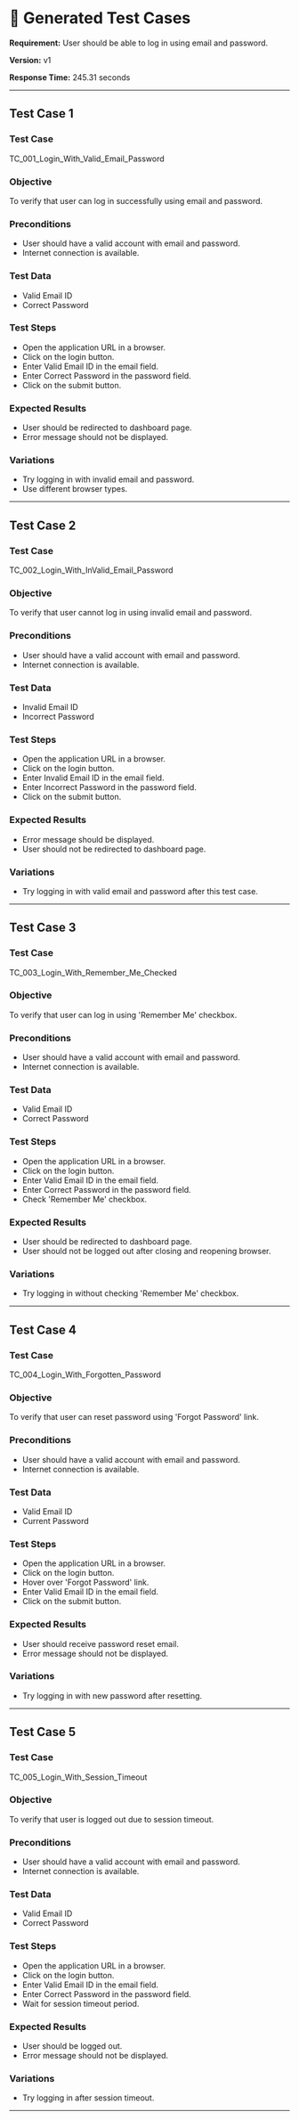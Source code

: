 # 🧪 Generated Test Cases

**Requirement:** User should be able to log in using email and password.

**Version:** v1

**Response Time:** 245.31 seconds

---

## Test Case 1

### Test Case
TC_001_Login_With_Valid_Email_Password

### Objective
To verify that user can log in successfully using email and password.

### Preconditions
- User should have a valid account with email and password.
- Internet connection is available.

### Test Data
- Valid Email ID
- Correct Password

### Test Steps
- Open the application URL in a browser.
- Click on the login button.
- Enter Valid Email ID in the email field.
- Enter Correct Password in the password field.
- Click on the submit button.

### Expected Results
- User should be redirected to dashboard page.
- Error message should not be displayed.

### Variations
- Try logging in with invalid email and password.
- Use different browser types.

---

## Test Case 2

### Test Case
TC_002_Login_With_InValid_Email_Password

### Objective
To verify that user cannot log in using invalid email and password.

### Preconditions
- User should have a valid account with email and password.
- Internet connection is available.

### Test Data
- Invalid Email ID
- Incorrect Password

### Test Steps
- Open the application URL in a browser.
- Click on the login button.
- Enter Invalid Email ID in the email field.
- Enter Incorrect Password in the password field.
- Click on the submit button.

### Expected Results
- Error message should be displayed.
- User should not be redirected to dashboard page.

### Variations
- Try logging in with valid email and password after this test case.

---

## Test Case 3

### Test Case
TC_003_Login_With_Remember_Me_Checked

### Objective
To verify that user can log in using 'Remember Me' checkbox.

### Preconditions
- User should have a valid account with email and password.
- Internet connection is available.

### Test Data
- Valid Email ID
- Correct Password

### Test Steps
- Open the application URL in a browser.
- Click on the login button.
- Enter Valid Email ID in the email field.
- Enter Correct Password in the password field.
- Check 'Remember Me' checkbox.

### Expected Results
- User should be redirected to dashboard page.
- User should not be logged out after closing and reopening browser.

### Variations
- Try logging in without checking 'Remember Me' checkbox.

---

## Test Case 4

### Test Case
TC_004_Login_With_Forgotten_Password

### Objective
To verify that user can reset password using 'Forgot Password' link.

### Preconditions
- User should have a valid account with email and password.
- Internet connection is available.

### Test Data
- Valid Email ID
- Current Password

### Test Steps
- Open the application URL in a browser.
- Click on the login button.
- Hover over 'Forgot Password' link.
- Enter Valid Email ID in the email field.
- Click on the submit button.

### Expected Results
- User should receive password reset email.
- Error message should not be displayed.

### Variations
- Try logging in with new password after resetting.

---

## Test Case 5

### Test Case
TC_005_Login_With_Session_Timeout

### Objective
To verify that user is logged out due to session timeout.

### Preconditions
- User should have a valid account with email and password.
- Internet connection is available.

### Test Data
- Valid Email ID
- Correct Password

### Test Steps
- Open the application URL in a browser.
- Click on the login button.
- Enter Valid Email ID in the email field.
- Enter Correct Password in the password field.
- Wait for session timeout period.

### Expected Results
- User should be logged out.
- Error message should not be displayed.

### Variations
- Try logging in after session timeout.

---

